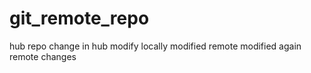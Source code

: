 # git_remote_repo
hub repo
change in hub
modify locally
modified remote
modified again
remote changes
